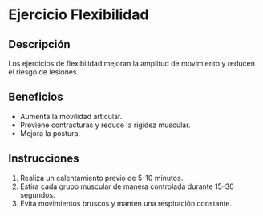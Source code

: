 # Ejercicio Flexibilidad

## Descripción
Los ejercicios de flexibilidad mejoran la amplitud de movimiento y reducen el riesgo de lesiones.

## Beneficios
- Aumenta la movilidad articular.
- Previene contracturas y reduce la rigidez muscular.
- Mejora la postura.

## Instrucciones
1. Realiza un calentamiento previo de 5-10 minutos.
2. Estira cada grupo muscular de manera controlada durante 15-30 segundos.
3. Evita movimientos bruscos y mantén una respiración constante.